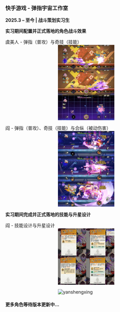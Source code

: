 ### **快手游戏 - 弹指宇宙工作室**  
**2025.3 – 至今 | 战斗策划实习生**  

**实习期间配置并正式落地的角色战斗效果**

虞美人 - 弹指（普攻）与奇技（技能）
<img src="./static/assets/img/yumeiren.jpeg" 
     alt="yumeiren" 
     width="35%" 
     style="display:block; margin:0 auto">

阎 - 弹指（普攻）、奇技（技能）与合纵（被动伤害）
<img src="./static/assets/img/yan.jpeg" 
     alt="yan" 
     width="35%" 
     style="display:block; margin:0 auto">

**实习期间完成并正式落地的技能与升星设计**

阎 - 技能设计与升星设计
<img src="./static/assets/img/yanjineng.jpeg" 
     alt="yanjineng" 
     width="35%" 
     style="display:block; margin:0 auto">

<img src="./static/assets/img/yanshengxing.jpeg" 
     alt="yanshengxing" 
     width="35%" 
     style="display:block; margin:0 auto">

#### 更多角色等待版本更新中...
<!-- ### **软件工程师实习生**  
**2025年1月 – 2025年6月 | 字节跳动**  

负责大规模推荐系统的开发与优化，专注于算法改进和系统效率提升。参与实时数据处理管道的构建，并优化模型推理流程，以提升个性化内容推荐效果。

#### 主要贡献:  
- 研发并优化推荐算法，提高用户互动率和内容相关性。  
- 设计并实现实时数据处理流程，提升模型推理的计算效率。  
- 进行A/B测试与性能分析，基于用户行为数据优化推荐策略。 -->
